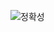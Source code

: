 ![정확성](https://user-images.githubusercontent.com/80810148/221867522-09c81da4-08be-4dad-91c6-264a1017c17c.png)
